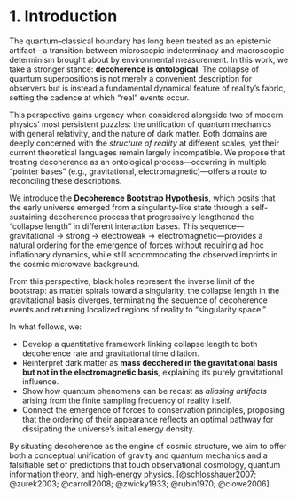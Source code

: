 # 1. Introduction

The quantum–classical boundary has long been treated as an epistemic artifact—a transition between microscopic indeterminacy and macroscopic determinism brought about by environmental measurement. In this work, we take a stronger stance: **decoherence is ontological**. The collapse of quantum superpositions is not merely a convenient description for observers but is instead a fundamental dynamical feature of reality’s fabric, setting the cadence at which “real” events occur.

This perspective gains urgency when considered alongside two of modern physics’ most persistent puzzles: the unification of quantum mechanics with general relativity, and the nature of dark matter. Both domains are deeply concerned with the *structure of reality* at different scales, yet their current theoretical languages remain largely incompatible. We propose that treating decoherence as an ontological process—occurring in multiple “pointer bases” (e.g., gravitational, electromagnetic)—offers a route to reconciling these descriptions.

We introduce the **Decoherence Bootstrap Hypothesis**, which posits that the early universe emerged from a singularity-like state through a self-sustaining decoherence process that progressively lengthened the “collapse length” in different interaction bases. This sequence—gravitational → strong → electroweak → electromagnetic—provides a natural ordering for the emergence of forces without requiring ad hoc inflationary dynamics, while still accommodating the observed imprints in the cosmic microwave background.

From this perspective, black holes represent the inverse limit of the bootstrap: as matter spirals toward a singularity, the collapse length in the gravitational basis diverges, terminating the sequence of decoherence events and returning localized regions of reality to “singularity space.”

In what follows, we:

- Develop a quantitative framework linking collapse length to both decoherence rate and gravitational time dilation.
- Reinterpret dark matter as **mass decohered in the gravitational basis but not in the electromagnetic basis**, explaining its purely gravitational influence.
- Show how quantum phenomena can be recast as *aliasing artifacts* arising from the finite sampling frequency of reality itself.
- Connect the emergence of forces to conservation principles, proposing that the ordering of their appearance reflects an optimal pathway for dissipating the universe’s initial energy density.

By situating decoherence as the engine of cosmic structure, we aim to offer both a conceptual unification of gravity and quantum mechanics and a falsifiable set of predictions that touch observational cosmology, quantum information theory, and high-energy physics. [@schlosshauer2007; @zurek2003; @carroll2008; @zwicky1933; @rubin1970; @clowe2006]